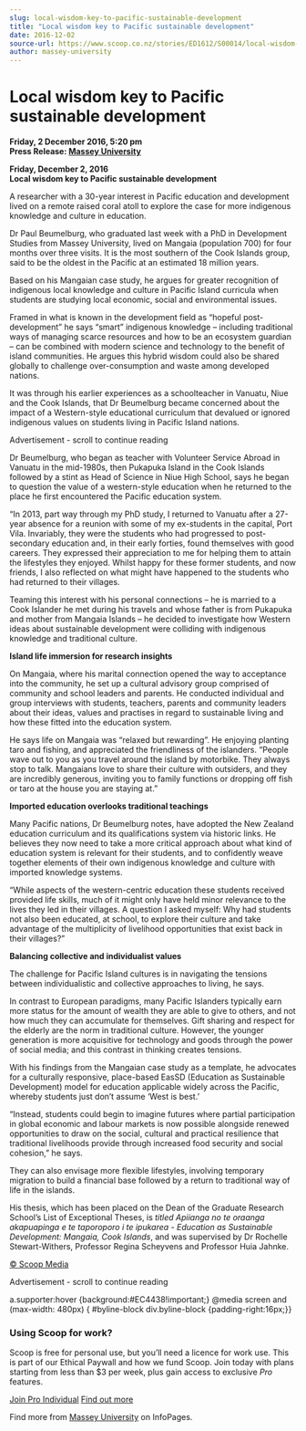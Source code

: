 ```yaml
---
slug: local-wisdom-key-to-pacific-sustainable-development
title: "Local wisdom key to Pacific sustainable development"
date: 2016-12-02
source-url: https://www.scoop.co.nz/stories/ED1612/S00014/local-wisdom-key-to-pacific-sustainable-development.htm
author: massey-university
---
```

Local wisdom key to Pacific sustainable development
===================================================

**Friday, 2 December 2016, 5:20 pm**  
**Press Release: [Massey University](https://info.scoop.co.nz/Massey_University)**

**Friday, December 2, 2016**  
**Local wisdom key to Pacific sustainable development**

A researcher with a 30-year interest in Pacific education and development lived on a remote raised coral atoll to explore the case for more indigenous knowledge and culture in education.

Dr Paul Beumelburg, who graduated last week with a PhD in Development Studies from Massey University, lived on Mangaia (population 700) for four months over three visits. It is the most southern of the Cook Islands group, said to be the oldest in the Pacific at an estimated 18 million years.

Based on his Mangaian case study, he argues for greater recognition of indigenous local knowledge and culture in Pacific Island curricula when students are studying local economic, social and environmental issues.

Framed in what is known in the development field as “hopeful post-development” he says “smart” indigenous knowledge – including traditional ways of managing scarce resources and how to be an ecosystem guardian – can be combined with modern science and technology to the benefit of island communities. He argues this hybrid wisdom could also be shared globally to challenge over-consumption and waste among developed nations.

It was through his earlier experiences as a schoolteacher in Vanuatu, Niue and the Cook Islands, that Dr Beumelburg became concerned about the impact of a Western-style educational curriculum that devalued or ignored indigenous values on students living in Pacific Island nations.

Advertisement - scroll to continue reading





Dr Beumelburg, who began as teacher with Volunteer Service Abroad in Vanuatu in the mid-1980s, then Pukapuka Island in the Cook Islands followed by a stint as Head of Science in Niue High School, says he began to question the value of a western-style education when he returned to the place he first encountered the Pacific education system.

“In 2013, part way through my PhD study, I returned to Vanuatu after a 27-year absence for a reunion with some of my ex-students in the capital, Port Vila. Invariably, they were the students who had progressed to post-secondary education and, in their early forties, found themselves with good careers. They expressed their appreciation to me for helping them to attain the lifestyles they enjoyed. Whilst happy for these former students, and now friends, I also reflected on what might have happened to the students who had returned to their villages.

Teaming this interest with his personal connections – he is married to a Cook Islander he met during his travels and whose father is from Pukapuka and mother from Mangaia Islands – he decided to investigate how Western ideas about sustainable development were colliding with indigenous knowledge and traditional culture.

**Island life immersion for research insights**

On Mangaia, where his marital connection opened the way to acceptance into the community, he set up a cultural advisory group comprised of community and school leaders and parents. He conducted individual and group interviews with students, teachers, parents and community leaders about their ideas, values and practises in regard to sustainable living and how these fitted into the education system.

He says life on Mangaia was “relaxed but rewarding”. He enjoying planting taro and fishing, and appreciated the friendliness of the islanders. “People wave out to you as you travel around the island by motorbike. They always stop to talk. Mangaians love to share their culture with outsiders, and they are incredibly generous, inviting you to family functions or dropping off fish or taro at the house you are staying at.”

**Imported education overlooks traditional teachings**

Many Pacific nations, Dr Beumelburg notes, have adopted the New Zealand education curriculum and its qualifications system via historic links. He believes they now need to take a more critical approach about what kind of education system is relevant for their students, and to confidently weave together elements of their own indigenous knowledge and culture with imported knowledge systems.

“While aspects of the western-centric education these students received provided life skills, much of it might only have held minor relevance to the lives they led in their villages. A question I asked myself: Why had students not also been educated, at school, to explore their culture and take advantage of the multiplicity of livelihood opportunities that exist back in their villages?”

**Balancing collective and individualist values**

The challenge for Pacific Island cultures is in navigating the tensions between individualistic and collective approaches to living, he says.

In contrast to European paradigms, many Pacific Islanders typically earn more status for the amount of wealth they are able to give to others, and not how much they can accumulate for themselves. Gift sharing and respect for the elderly are the norm in traditional culture. However, the younger generation is more acquisitive for technology and goods through the power of social media; and this contrast in thinking creates tensions.

With his findings from the Mangaian case study as a template, he advocates for a culturally responsive, place-based EasSD (Education as Sustainable Development) model for education applicable widely across the Pacific, whereby students just don’t assume ‘West is best.’

“Instead, students could begin to imagine futures where partial participation in global economic and labour markets is now possible alongside renewed opportunities to draw on the social, cultural and practical resilience that traditional livelihoods provide through increased food security and social  
cohesion,” he says.

They can also envisage more flexible lifestyles, involving temporary migration to build a financial base followed by a return to traditional way of life in the islands.

His thesis, which has been placed on the Dean of the Graduate Research School’s List of Exceptional Theses, is _titled Apiianga no te oraanga akapuapinga e te taporoporo i te ipukarea - Education as Sustainable Development: Mangaia, Cook Islands_, and was supervised by Dr Rochelle Stewart-Withers, Professor Regina Scheyvens and Professor Huia Jahnke.  

[© Scoop Media](http://www.scoop.co.nz/about/terms.html)  

Advertisement - scroll to continue reading



a.supporter:hover {background:#EC4438!important;} @media screen and (max-width: 480px) { #byline-block div.byline-block {padding-right:16px;}}

### Using Scoop for work?

Scoop is free for personal use, but you’ll need a licence for work use. This is part of our Ethical Paywall and how we fund Scoop. Join today with plans starting from less than $3 per week, plus gain access to exclusive _Pro_ features.  
  
[Join Pro Individual](https://pro.scoop.co.nz/Individual/?from=ProIn24) [Find out more](https://pro.scoop.co.nz/using-scoop-for-work/?from=ProIn24)

Find more from [Massey University](https://info.scoop.co.nz/Massey_University) on InfoPages.